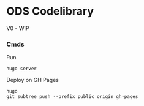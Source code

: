 # ODS Codelibrary

V0 - WIP

### Cmds

Run 
```shell script
hugo server
```


Deploy on GH Pages
```shell script
hugo
git subtree push --prefix public origin gh-pages
```